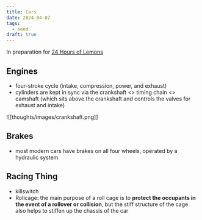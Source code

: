 ```yaml
---
title: Cars
date: 2024-04-07
tags:
  - seed
draft: true
---
```

In preparation for [24 Hours of Lemons](https://24hoursoflemons.com/)

## Engines

- four-stroke cycle (intake, compression, power, and exhaust)
- cylinders are kept in sync via the crankshaft <> timing chain <> camshaft (which sits above the crankshaft and controls the valves for exhaust and intake)

![[thoughts/images/crankshaft.png]]

## Brakes

- most modern cars have brakes on all four wheels, operated by a hydraulic system

## Racing Thing

- killswitch
- Rollcage: the main purpose of a roll cage is to **protect the occupants in the event of a rollover or collision**, but the stiff structure of the cage also helps to stiffen up the chassis of the car
